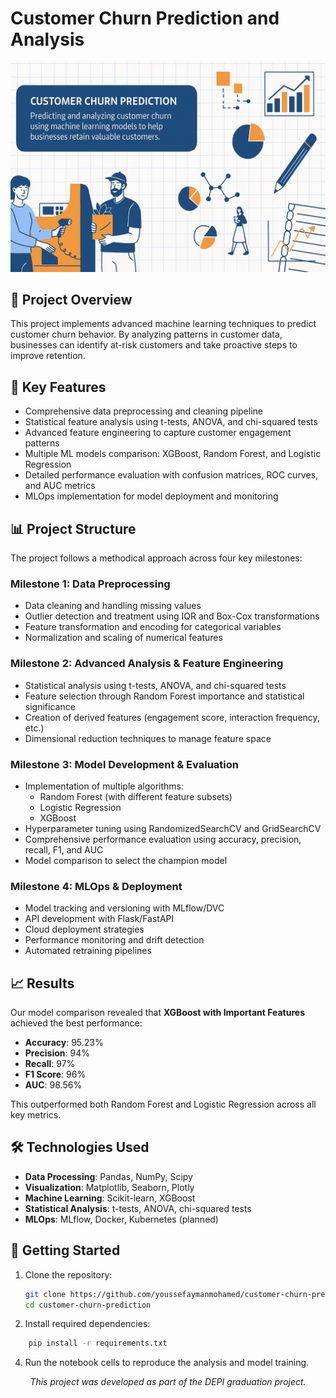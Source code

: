 # Customer Churn Prediction and Analysis

<div align="center">
  <img src="./Label_Image.png" alt="Customer Churn" width="600px">
</div>

## 🧠 Project Overview

This project implements advanced machine learning techniques to predict customer churn behavior. By analyzing patterns in customer data, businesses can identify at-risk customers and take proactive steps to improve retention.

## 🚀 Key Features

- Comprehensive data preprocessing and cleaning pipeline
- Statistical feature analysis using t-tests, ANOVA, and chi-squared tests
- Advanced feature engineering to capture customer engagement patterns
- Multiple ML models comparison: XGBoost, Random Forest, and Logistic Regression
- Detailed performance evaluation with confusion matrices, ROC curves, and AUC metrics
- MLOps implementation for model deployment and monitoring

## 📊 Project Structure

The project follows a methodical approach across four key milestones:

### Milestone 1: Data Preprocessing

- Data cleaning and handling missing values
- Outlier detection and treatment using IQR and Box-Cox transformations
- Feature transformation and encoding for categorical variables
- Normalization and scaling of numerical features

### Milestone 2: Advanced Analysis & Feature Engineering

- Statistical analysis using t-tests, ANOVA, and chi-squared tests
- Feature selection through Random Forest importance and statistical significance
- Creation of derived features (engagement score, interaction frequency, etc.)
- Dimensional reduction techniques to manage feature space

### Milestone 3: Model Development & Evaluation

- Implementation of multiple algorithms:
  - Random Forest (with different feature subsets)
  - Logistic Regression
  - XGBoost
- Hyperparameter tuning using RandomizedSearchCV and GridSearchCV
- Comprehensive performance evaluation using accuracy, precision, recall, F1, and AUC
- Model comparison to select the champion model

### Milestone 4: MLOps & Deployment

- Model tracking and versioning with MLflow/DVC
- API development with Flask/FastAPI
- Cloud deployment strategies
- Performance monitoring and drift detection
- Automated retraining pipelines

## 📈 Results

Our model comparison revealed that **XGBoost with Important Features** achieved the best performance:

- **Accuracy**: 95.23%
- **Precision**: 94%
- **Recall**: 97%
- **F1 Score**: 96%
- **AUC**: 98.56%

This outperformed both Random Forest and Logistic Regression across all key metrics.

## 🛠️ Technologies Used

- **Data Processing**: Pandas, NumPy, Scipy
- **Visualization**: Matplotlib, Seaborn, Plotly
- **Machine Learning**: Scikit-learn, XGBoost
- **Statistical Analysis**: t-tests, ANOVA, chi-squared tests
- **MLOps**: MLflow, Docker, Kubernetes (planned)

## 🔧 Getting Started

1. Clone the repository:
   ```bash
   git clone https://github.com/youssefaymanmohamed/customer-churn-prediction.git
   cd customer-churn-prediction
   ```

2. Install required dependencies:
```bash
    pip install -r requirements.txt

```
4. Run the notebook cells to reproduce the analysis and model training.

<div align="center"> <i>This project was developed as part of the DEPI graduation project.</i> </div>

